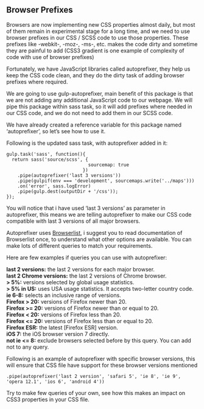 ## Browser Prefixes

Browsers are now implementing new CSS properties almost daily, but most of them remain in experimental stage for a long time, and we need to use browser prefixes in our CSS / SCSS code to use those properties. These prefixes like -webkit-, -moz-, -ms-, etc. makes the code dirty and sometime they are painful to add (CSS3 gradient is one example of complexity of code with use of browser prefixes)

Fortunately, we have JavaScript libraries called autoprefixer, they help us keep the CSS code clean, and they do the dirty task of adding browser prefixes where required.

We are going to use gulp-autoprefixer, main benefit of this package is that we are not adding any additional JavaScript code to our webpage. We will pipe this package within sass task, so it will add prefixes where needed in our CSS code, and we do not need to add them in our SCSS code.

We have already created a reference variable for this package named ‘autoprefixer’, so let’s see how to use it.

Following is the updated sass task, with autoprefixer added in it:

```
gulp.task('sass', function(){
  return sass('source/scss', {
                              sourcemap: true
                            })
    .pipe(autoprefixer('last 3 versions'))
    .pipe(gulpif(env === 'development', sourcemaps.write('../maps')))
    .on('error', sass.logError)
    .pipe(gulp.dest(outputDir + '/css'));
});
```

You will notice that i have used ‘last 3 versions’ as parameter in autoprefixer, this means we are telling autoprefixer to make our CSS code compatible with last 3 versions of all major browsers.

Autoprefixer uses [Browserlist](https://github.com/ai/browserslist), i suggest you to read documentation of Browserlist once, to understand what other options are available. You can make lots of different queries to match your requirements.

Here are few examples if queries you can use with autoprefixer:

**last 2 versions:** the last 2 versions for each major browser.  
**last 2 Chrome versions:** the last 2 versions of Chrome browser.  
**\> 5%:** versions selected by global usage statistics.  
**\> 5% in US:** uses USA usage statistics. It accepts two-letter country code.  
**ie 6-8:** selects an inclusive range of versions.  
**Firefox > 20:** versions of Firefox newer than 20.  
**Firefox >= 20:** versions of Firefox newer than or equal to 20.  
**Firefox < 20:** versions of Firefox less than 20.  
**Firefox <= 20:** versions of Firefox less than or equal to 20.  
**Firefox ESR:** the latest [Firefox ESR] version.  
**iOS 7:** the iOS browser version 7 directly.  
**not ie <= 8:** exclude browsers selected before by this query. You can add not to any query.  

Following is an example of autoprefixer with specific browser versions, this will ensure that CSS file have support for these browser versions mentioned

```.pipe(autoprefixer('last 2 version', 'safari 5', 'ie 8', 'ie 9', 'opera 12.1', 'ios 6', 'android 4'))```

Try to make few queries of your own, see how this makes an impact on CSS3 properties in your CSS file.